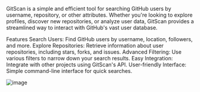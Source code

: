 GitScan is a simple and efficient tool for searching GitHub users by username, repository, or other attributes. 
Whether you're looking to explore profiles, discover new repositories, or analyze user data, GitScan provides a streamlined way to interact with GitHub's vast user database.

Features
Search Users: Find GitHub users by username, location, followers, and more.
Explore Repositories: Retrieve information about user repositories, including stars, forks, and issues.
Advanced Filtering: Use various filters to narrow down your search results.
Easy Integration: Integrate with other projects using GitScan's API.
User-friendly Interface: Simple command-line interface for quick searches.

![image](https://github.com/user-attachments/assets/512a4def-fc54-4d8e-aac0-0344f0480a4a)
